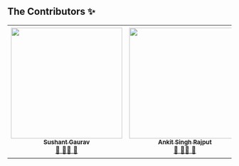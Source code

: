 ## The Contributors ✨

<table>
  <tr>
    <td align="center"><a href="https://www.linkedin.com/in/sushant-gaurav/"><img src="https://avatars.githubusercontent.com/u/68695162?v=4?s=250" width="250px;" alt=""/><br />
      <sub><b>Sushant Gaurav</b></sub></a><br />
      <a href="https://github.com/imsushant12" title="Maintenance+mentoring+projectManagement">🚧 🧑‍🏫 📆</a>
    </td>
    <td align="center"><a href="https://www.linkedin.com/in/ankit-singh-rajput/"><img src="https://avatars.githubusercontent.com/u/72560953?v=4?s=250" width="250px;" alt=""/><br />
      <sub><b>Ankit Singh Rajput</b></sub></a><br />
      <a href="https://github.com/ankit-sr" title="Maintenance+mentoring+projectManagement">🚧 🧑‍🏫 📆</a>
    </td>
    <td align="center"><a href="https://www.linkedin.com/in/nilesh-kumar-9539801a9/"><img src="https://avatars.githubusercontent.com/u/71814436?v=4?s=250" width="250px;" alt=""/><br />
      <sub><b>Nilesh Kumar</b></sub></a><br />
      <a href="https://github.com/ankit-sr" title="Content+code">💻 🖋</a>
    </td>
</table>
